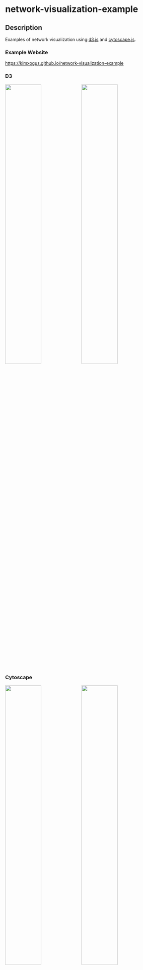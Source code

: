 # network-visualization-example

## Description
Examples of network visualization using [d3.js](https://github.com/d3/d3) and [cytoscape.js](https://github.com/cytoscape/cytoscape.js).

### Example Website
https://kimxogus.github.io/network-visualization-example

### D3
<img src="https://kimxogus.github.io/network-visualization-example/img/d3_miserables.jpg" width="48%"/>
<img src="https://kimxogus.github.io/network-visualization-example/img/d3_generated.jpg" width="48%"/>

### Cytoscape
<img src="https://kimxogus.github.io/network-visualization-example/img/cytoscape_miserables.jpg" width="48%"/>
<img src="https://kimxogus.github.io/network-visualization-example/img/cytoscape_generated.jpg" width="48%"/>

## Quick start
#### Make sure you have Node.js

```bash

# --depth 1 removes all but one git commit history
git clone --depth 1 https://github.com/kimxogus/network-visualization-example.git

cd network-visualization-example

npm install

npm start
```

## Comparison between d3 and cytoscape
### D3.js
* Strength
 1. A lot of references.
 2. Various libraries and modules.
* Weakness
 1. Learning curve.
 2. Complex code.
 3. Cannot move objects.

### Cytoscape.js
* Strength
 1. Easy to use. Much less code compared to d3
 2. Able to handle thousands of objects. (Because it's based on HTML canvas)
 3. Free to move objects.
* Weakness
 1. Hard to use with webpack.
    (So I couldn't add other cytoscape ui extensions in this example)
 2. Less libraries and modules compared to d3.

## License
MIT
